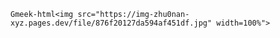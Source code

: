 `Gmeek-html<img src="https://img-zhu0nan-xyz.pages.dev/file/876f20127da594af451df.jpg" width=100%">`
<!-- ##{"timestamp":1651766400}## -->